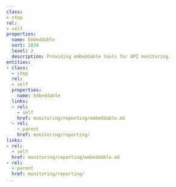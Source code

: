 ```yaml
---
class:
- stop
rel:
- self
properties:
  name: Embeddable
  sort: 2034
  level: 2
  description: Providing embeddable tools for API monitoring.
entities:
- class:
  - stop
  rel:
  - self
  properties:
    name: Embeddable
  links:
  - rel:
    - self
    href: monitoring/reporting/embeddable.md
  - rel:
    - parent
    href: monitoring/reporting/
links:
- rel:
  - self
  href: monitoring/reporting/embeddable.md
- rel:
  - parent
  href: monitoring/reporting/
...
```

